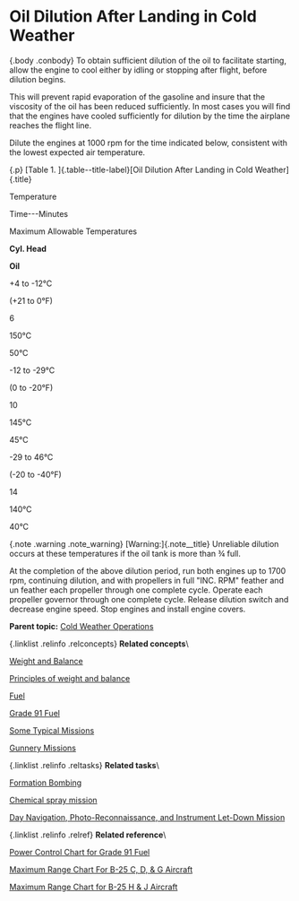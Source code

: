 
Oil Dilution After Landing in Cold Weather
==========================================

 {.body .conbody}
To obtain sufficient dilution of the oil to facilitate starting, allow
the engine to cool either by idling or stopping after flight, before
dilution begins.

This will prevent rapid evaporation of the gasoline and insure that the
viscosity of the oil has been reduced sufficiently. In most cases you
will find that the engines have cooled sufficiently for dilution by the
time the airplane reaches the flight line.

Dilute the engines at 1000 rpm for the time indicated below, consistent
with the lowest expected air temperature.

 {.p}
[Table 1. ]{.table--title-label}[Oil Dilution After Landing in Cold
Weather]{.title}

Temperature




Time---Minutes

Maximum Allowable Temperatures

**Cyl. Head**

**Oil**

+4 to -12°C

(+21 to 0°F)

6

150°C

50°C

-12 to -29°C

(0 to -20°F)

10

145°C

45°C

-29 to 46°C

(-20 to -40°F)

14

140°C

40°C

 {.note .warning .note_warning}
[Warning:]{.note__title} Unreliable dilution occurs at these
temperatures if the oil tank is more than ¾ full.


At the completion of the above dilution period, run both engines up to
1700 rpm, continuing dilution, and with propellers in full \"INC. RPM\"
feather and un feather each propeller through one complete cycle.
Operate each propeller governor through one complete cycle. Release
dilution switch and decrease engine speed. Stop engines and install
engine covers.



**Parent topic:** [Cold Weather
Operations](../mdita/cold_weather_operations.md "Cold weather operations bring visions of long arctic nights, glaciers, Eskimos, and stories you have heard of the Far North.")



 {.linklist .relinfo .relconcepts}
**Related concepts**\

<div>

[Weight and
Balance](../mdita/WeightAndBalance.md "The day when a pilot flew by guesswork is past. One by one the decisions that were made by intuition, hunches, and guesswork have been taken over by an orderly system based on knowledge and understanding. Invariably this has resulted in greater safety and operating efficiency.")

</div>

<div>

[Principles of weight and
balance](../mdita/PrinciplesOfWeightAndBalance.md "Understanding proper balance and the center of gravity of a B-25, and how to correctly determine the total weight and its distribution on board the aircraft.")

</div>

<div>

[Fuel](../mdita/fuel.md "Information on the fuel required for the B-25, and how to determine the maximum flight range for the aircraft under different conditions.")

</div>

<div>

[Grade 91
Fuel](../mdita/grade_91_fuel.md "With our entry into World War II, and our operations on fighting fronts the length and breadth of the world, it became apparent that we could not produce high-octane fuels quickly enough to meet the demand.")

</div>

<div>

[Some Typical
Missions](../mdita/some_typical_missions.md "The types of practice missions you can expect when learning the B-25.")

</div>

<div>

[Gunnery
Missions](../mdita/gunnery_missions.md "In this and all ensuing gunnery missions when both ground and water targets are used, extreme care must be exercised to see that the field of fire is clear of other planes.")

</div>


 {.linklist .relinfo .reltasks}
**Related tasks**\

<div>

[Formation
Bombing](../mdita/formation_bombing.md "This is a day, 6-ship formation bombing mission.")

</div>

<div>

[Chemical spray
mission](../mdita/ChemicalSprayMission.md "Background and expectations on the chemical spray missions.")

</div>

<div>

[Day Navigation, Photo-Reconnaissance, and Instrument Let-Down
Mission](../mdita/day_navigation_photo_reconnaissance_and_instrument_let_down_mission.md "How this mission works and what's expected of every crew member.")

</div>


 {.linklist .relinfo .relref}
**Related reference**\

<div>

[Power Control Chart for Grade 91
Fuel](../mdita/power_control_chart_for_grade_91_fuel.md "What you can expect when flying the B-25 using Grade 91 fuel.")

</div>

<div>

[Maximum Range Chart For B-25 C, D, & G
Aircraft](../mdita/maximum_range_chart_for_b_25_c_d_and_g_aircraft.md "Information on the maximum range for the C, D, and G models of the B-25.")

</div>

<div>

[Maximum Range Chart for B-25 H & J
Aircraft](../mdita/maximum_range_chart_for_b_25_h_and_j_aircraft.md "Information on the maximum range for the H and J models of the B-25.")

</div>

